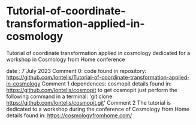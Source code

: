 # Tutorial-of-coordinate-transformation-applied-in-cosmology
Tutorial of coordinate transformation applied in cosmology dedicated for a workshop in Cosmology from Home conference

date       : 7 July 2023
Comment 0:
code found in repository: 
https://github.com/lontelis/Tutorial-of-coordinate-transformation-applied-in-cosmology
Comment 1
dependences: cosmopit
details found in: https://github.com/lontelis/cosmopit
to get cosmopit just perform the following command in a terminal: 
'git clone https://github.com/lontelis/cosmopit.git'
Comment 2
The tutorial is dedicated to a workshop during the conference of Cosmology from Home
details found in: https://cosmologyfromhome.com/
